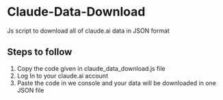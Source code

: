 # Claude-Data-Download
Js script to download all of claude.ai data in JSON format
## Steps to follow
1. Copy the code given in claude_data_download.js file
2. Log In to your claude.ai account
3. Paste the code in we console and your data will be downloaded in one JSON file
